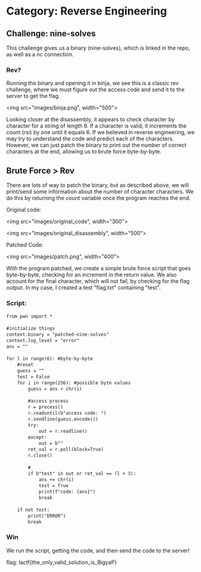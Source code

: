 # Category: Reverse Engineering

## Challenge: nine-solves

This challenge gives us a binary (nine-solves), which is linked in the repo, as well as a nc connection.

### Rev?
Running the binary and opening it in binja, we see this is a classic rev challenge, where we must figure out the access code and send it to the server to get the flag.

<img src="images/binja.png", width="500">

Looking closer at the disassembly, it appears to check character by character for a string of length 6. If a character is valid, it increments the count (rsi) by one until it equals 6. If we believed in reverse engineering, we may try to understand the code and predict each of the characters. However, we can just patch the binary to print out the number of correct characters at the end, allowing us to brute force byte-by-byte.

## Brute Force > Rev
There are lots of way to patch the binary, but as described above, we will print/send some information about the number of character characters. We do this by returning the count variable once the program reaches the end.

Original code:

<img src="images/original_code", width="300">

<img src="images/original_disassembly", width="500">

Patched Code:

<img src="images/patch.png", width="400">

With the program patched, we create a simple brute force script that goes byte-by-byte, checking for an increment in the return value. We also account for the final character, which will not fail, by checking for the flag output. In my case, I created a test "flag.txt" containing "test".

### Script:

```
from pwn import *

#initialize things
context.binary = "patched-nine-solves"
context.log_level = "error"
ans = ""

for l in range(6): #byte-by-byte
    #reset
    guess = ""
    test = False
    for i in range(256): #possible byte values
        guess = ans + chr(i)

        #access process
        r = process()
        r.readuntil(b"access code: ")
        r.sendline(guess.encode())
        try:
            out = r.readline()
        except:
            out = b""
        ret_val = r.poll(block=True)
        r.close()

        #
        if b"test" in out or ret_val == (l + 3):
            ans += chr(i)
            test = True
            print(f"code: {ans}")
            break

    if not test:
        print("ERROR")
        break
```

### Win
We run the script, getting the code, and then send the code to the server!

flag: lactf{the_only_valid_solution_is_BigyaP}
